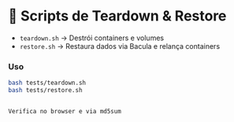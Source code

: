 # 🔄 Scripts de Teardown & Restore

- `teardown.sh` → Destrói containers e volumes  
- `restore.sh`  → Restaura dados via Bacula e relança containers

### Uso

```bash
bash tests/teardown.sh
bash tests/restore.sh


Verifica no browser e via md5sum